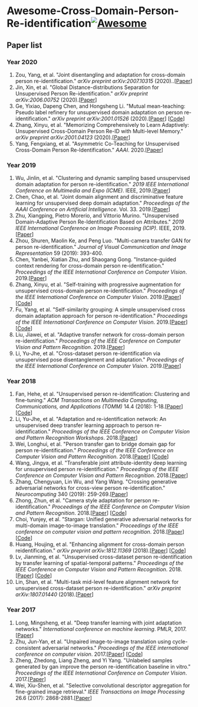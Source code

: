 # Awesome-Cross-Domain-Person-Re-identification[![Awesome](https://cdn.rawgit.com/sindresorhus/awesome/d7305f38d29fed78fa85652e3a63e154dd8e8829/media/badge.svg)](https://github.com/sindresorhus/awesome)


## Paper list



### Year 2020

1. Zou, Yang, et al. "Joint disentangling and adaptation for cross-domain person re-identification." *arXiv preprint arXiv:2007.10315* (2020)..[[Paper](https://arxiv.org/pdf/2007.10315.pdf)]
2. Jin, Xin, et al. "Global Distance-distributions Separation for Unsupervised Person Re-identification." *arXiv preprint arXiv:2006.00752* (2020).[[Paper](https://arxiv.org/pdf/2006.00752.pdf)]
3. Ge, Yixiao, Dapeng Chen, and Hongsheng Li. "Mutual mean-teaching: Pseudo label refinery for unsupervised domain adaptation on person re-identification." *arXiv preprint arXiv:2001.01526* (2020).[[Paper](https://arxiv.org/pdf/2001.01526)] [[Code](https://github.com/yxgeee/MMT)] 
4. Zhang, Xinyu, et al. "Memorizing Comprehensively to Learn Adaptively: Unsupervised Cross-Domain Person Re-ID with Multi-level Memory." *arXiv preprint arXiv:2001.04123* (2020).[[Paper](https://arxiv.org/pdf/2001.04123.pdf)]
5. Yang, Fengxiang, et al. "Asymmetric Co-Teaching for Unsupervised Cross-Domain Person Re-Identification." *AAAI*. 2020.[[Paper](https://arxiv.org/pdf/1912.01349)]

### Year 2019

1. Wu, Jinlin, et al. "Clustering and dynamic sampling based unsupervised domain adaptation for person re-identification." *2019 IEEE International Conference on Multimedia and Expo (ICME)*. IEEE, 2019.[[Paper](http://www.cbsr.ia.ac.cn/users/zlei/papers/JLWU-ICME-2019.pdf)]
2. Chen, Chao, et al. "Joint domain alignment and discriminative feature learning for unsupervised deep domain adaptation." *Proceedings of the AAAI Conference on Artificial Intelligence*. Vol. 33. 2019.[[Paper](https://www.aaai.org/ojs/index.php/AAAI/article/download/4202/4080)]
3. Zhu, Xiangping, Pietro Morerio, and Vittorio Murino. "Unsupervised Domain-Adaptive Person Re-Identification Based on Attributes." *2019 IEEE International Conference on Image Processing (ICIP)*. IEEE, 2019.[[Paper](https://arxiv.org/pdf/1908.10359)]
4. Zhou, Shuren, Maolin Ke, and Peng Luo. "Multi-camera transfer GAN for person re-identification." *Journal of Visual Communication and Image Representation* 59 (2019): 393-400.
5. Chen, Yanbei, Xiatian Zhu, and Shaogang Gong. "Instance-guided context rendering for cross-domain person re-identification." *Proceedings of the IEEE International Conference on Computer Vision*. 2019.[[Paper](http://openaccess.thecvf.com/content_ICCV_2019/papers/Chen_Instance-Guided_Context_Rendering_for_Cross-Domain_Person_Re-Identification_ICCV_2019_paper.pdf)]
6. Zhang, Xinyu, et al. "Self-training with progressive augmentation for unsupervised cross-domain person re-identification." *Proceedings of the IEEE International Conference on Computer Vision*. 2019.[[Paper](http://openaccess.thecvf.com/content_ICCV_2019/papers/Zhang_Self-Training_With_Progressive_Augmentation_for_Unsupervised_Cross-Domain_Person_Re-Identification_ICCV_2019_paper.pdf)] [[Code](https://github.com/zhangxinyu-xyz/PAST-ReID)]
7. Fu, Yang, et al. "Self-similarity grouping: A simple unsupervised cross domain adaptation approach for person re-identification." *Proceedings of the IEEE International Conference on Computer Vision*. 2019.[[Paper](https://openaccess.thecvf.com/content_ICCV_2019/papers/Fu_Self-Similarity_Grouping_A_Simple_Unsupervised_Cross_Domain_Adaptation_Approach_for_ICCV_2019_paper.pdf)] [[Code](https://github.com/SHI-Labs/Self-Similarity-Grouping)]
8. Liu, Jiawei, et al. "Adaptive transfer network for cross-domain person re-identification." *Proceedings of the IEEE Conference on Computer Vision and Pattern Recognition*. 2019.[[Paper](http://openaccess.thecvf.com/content_CVPR_2019/papers/Liu_Adaptive_Transfer_Network_for_Cross-Domain_Person_Re-Identification_CVPR_2019_paper.pdf)]
9. Li, Yu-Jhe, et al. "Cross-dataset person re-identification via unsupervised pose disentanglement and adaptation." *Proceedings of the IEEE International Conference on Computer Vision*. 2019.[[Paper](http://openaccess.thecvf.com/content_ICCV_2019/papers/Li_Cross-Dataset_Person_Re-Identification_via_Unsupervised_Pose_Disentanglement_and_Adaptation_ICCV_2019_paper.pdf)]

### Year 2018

1. Fan, Hehe, et al. "Unsupervised person re-identification: Clustering and fine-tuning." *ACM Transactions on Multimedia Computing, Communications, and Applications (TOMM)* 14.4 (2018): 1-18.[[Paper](https://arxiv.org/pdf/1705.10444)] [[Code](https://github.com/hehefan/Unsupervised-Person-Re-identification-Clustering-and-Fine-tuning)]
2. Li, Yu-Jhe, et al. "Adaptation and re-identification network: An unsupervised deep transfer learning approach to person re-identification." *Proceedings of the IEEE Conference on Computer Vision and Pattern Recognition Workshops*. 2018.[[Paper](https://openaccess.thecvf.com/content_cvpr_2018_workshops/papers/w6/Li_Adaptation_and_Re-Identification_CVPR_2018_paper.pdf)]
3. Wei, Longhui, et al. "Person transfer gan to bridge domain gap for person re-identification." *Proceedings of the IEEE Conference on Computer Vision and Pattern Recognition*. 2018.[[Paper](https://openaccess.thecvf.com/content_cvpr_2018/papers/Wei_Person_Transfer_GAN_CVPR_2018_paper.pdf)] [[Code]()]
4. Wang, Jingya, et al. "Transferable joint attribute-identity deep learning for unsupervised person re-identification." *Proceedings of the IEEE Conference on Computer Vision and Pattern Recognition*. 2018.[[Paper](http://openaccess.thecvf.com/content_cvpr_2018/papers/Wang_Transferable_Joint_Attribute-Identity_CVPR_2018_paper.pdf)]
5. Zhang, Chengyuan, Lin Wu, and Yang Wang. "Crossing generative adversarial networks for cross-view person re-identification." *Neurocomputing* 340 (2019): 259-269.[[Paper](https://arxiv.org/pdf/1801.01760.pdf)]
6. Zhong, Zhun, et al. "Camera style adaptation for person re-identification." *Proceedings of the IEEE Conference on Computer Vision and Pattern Recognition*. 2018.[[Paper](https://openaccess.thecvf.com/content_cvpr_2018/papers/Zhong_Camera_Style_Adaptation_CVPR_2018_paper.pdf)] [[Code](https://github.com/zhunzhong07/CamStyle)]
7. Choi, Yunjey, et al. "Stargan: Unified generative adversarial networks for multi-domain image-to-image translation." *Proceedings of the IEEE conference on computer vision and pattern recognition*. 2018.[[Paper](http://openaccess.thecvf.com/content_cvpr_2018/papers/Choi_StarGAN_Unified_Generative_CVPR_2018_paper.pdf)] [[Code](https://github.com/cosmic119/StarGAN)] 
8. Huang, Houjing, et al. "Enhancing alignment for cross-domain person reidentification." *arXiv preprint arXiv:1812.11369* (2018).[[Paper](https://arxiv.org/pdf/1812.11369.pdf)] [[Code](https://github.com/huanghoujing/EANet)]
9. Lv, Jianming, et al. "Unsupervised cross-dataset person re-identification by transfer learning of spatial-temporal patterns." *Proceedings of the IEEE Conference on Computer Vision and Pattern Recognition*. 2018.[[Paper](https://openaccess.thecvf.com/content_cvpr_2018/papers/Lv_Unsupervised_Cross-Dataset_Person_CVPR_2018_paper.pdf)] [[Code](https://github.com/ahangchen/TFusion)]
10. Lin, Shan, et al. "Multi-task mid-level feature alignment network for unsupervised cross-dataset person re-identification." *arXiv preprint arXiv:1807.01440* (2018).[[Paper](https://arxiv.org/pdf/1807.01440)] 

### Year 2017

1. Long, Mingsheng, et al. "Deep transfer learning with joint adaptation networks." *International conference on machine learning*. PMLR, 2017.[[Paper](http://proceedings.mlr.press/v70/long17a/long17a.pdf)]
2. Zhu, Jun-Yan, et al. "Unpaired image-to-image translation using cycle-consistent adversarial networks." *Proceedings of the IEEE international conference on computer vision*. 2017.[[Paper](https://openaccess.thecvf.com/content_ICCV_2017/papers/Zhu_Unpaired_Image-To-Image_Translation_ICCV_2017_paper.pdf)] [[Code](https://github.com/junyanz/pytorch-CycleGAN-and-pix2pix)]
3. Zheng, Zhedong, Liang Zheng, and Yi Yang. "Unlabeled samples generated by gan improve the person re-identification baseline in vitro." *Proceedings of the IEEE International Conference on Computer Vision*. 2017.[[Paper](http://openaccess.thecvf.com/content_ICCV_2017/papers/Zheng_Unlabeled_Samples_Generated_ICCV_2017_paper.pdf)]
4. Wei, Xiu-Shen, et al. "Selective convolutional descriptor aggregation for fine-grained image retrieval." *IEEE Transactions on Image Processing* 26.6 (2017): 2868-2881.[[Paper](https://arxiv.org/pdf/1604.04994)]
